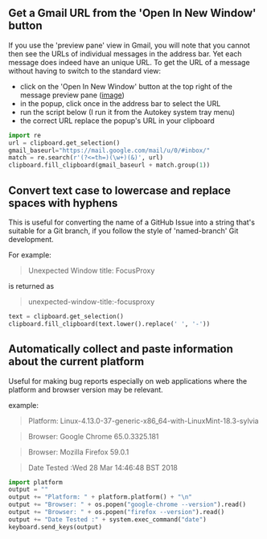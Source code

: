## Get a Gmail URL from the 'Open In New Window' button

If you use the 'preview pane' view in Gmail, you will note that you cannot then see the URLs of individual messages in the address bar. Yet each message does indeed have an unique URL. To get the URL of a message without having to switch to the standard view:

* click on the 'Open In New Window' button at the top right of the message preview pane ([image](https://plus.google.com/+Gmail/posts/hvVnBaQMTfj))
* in the popup, click once in the address bar to select the URL
* run the script below (I run it from the Autokey system tray menu)
* the correct URL replace the popup's URL in your clipboard

```python
import re
url = clipboard.get_selection()
gmail_baseurl="https://mail.google.com/mail/u/0/#inbox/"
match = re.search(r'(?<=th=)(\w+)(&)', url)
clipboard.fill_clipboard(gmail_baseurl + match.group(1))
```

## Convert text case to lowercase and replace spaces with hyphens
This is useful for converting the name of a GitHub Issue into a string that's suitable for a Git branch, if you follow the style of 'named-branch' Git development.

For example:

> Unexpected Window title: FocusProxy

is returned as

> unexpected-window-title:-focusproxy

```python
text = clipboard.get_selection()
clipboard.fill_clipboard(text.lower().replace(' ', '-'))
```

## Automatically collect and paste information about the current platform
Useful for making bug reports especially on web applications where the platform and browser version may be relevant.

example:

> Platform: Linux-4.13.0-37-generic-x86_64-with-LinuxMint-18.3-sylvia

> Browser: Google Chrome 65.0.3325.181 

> Browser: Mozilla Firefox 59.0.1

> Date Tested :Wed 28 Mar 14:46:48 BST 2018

```python
import platform
output = ""
output += "Platform: " + platform.platform() + "\n"
output += "Browser: " + os.popen("google-chrome --version").read()
output += "Browser: " + os.popen("firefox --version").read()
output += "Date Tested :" + system.exec_command("date")
keyboard.send_keys(output)
```


